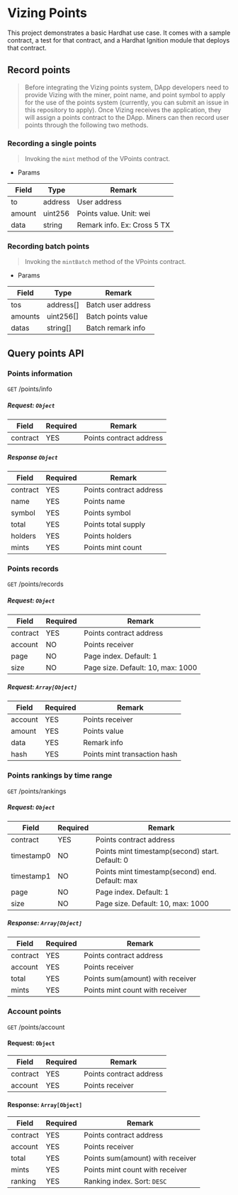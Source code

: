 # Vizing Points

This project demonstrates a basic Hardhat use case. It comes with a sample contract, a test for that contract, and a Hardhat Ignition module that deploys that contract.

## Record points

> Before integrating the Vizing points system, DApp developers need to provide Vizing with the miner, point name, and point symbol to apply for the use of the points system (currently, you can submit an issue in this repository to apply). Once Vizing receives the application, they will assign a points contract to the DApp. Miners can then record user points through the following two methods.

### Recording a single points

> Invoking the `mint` method of the VPoints contract.

- Params

| Field  | Type    | Remark                      |
| ------ | ------- | --------------------------- |
| to     | address | User address                |
| amount | uint256 | Points value. Unit: wei     |
| data   | string  | Remark info. Ex: Cross 5 TX |

### Recording batch points

> Invoking the `mintBatch` method of the VPoints contract.

- Params

| Field   | Type      | Remark             |
| ------- | --------- | ------------------ |
| tos     | address[] | Batch user address |
| amounts | uint256[] | Batch points value |
| datas   | string[]  | Batch remark info  |

## Query points API

### Points information

`GET` /points/info

##### Request: `Object`

| Field    | Required | Remark                  |
| -------- | -------- | ----------------------- |
| contract | YES      | Points contract address |

##### Response `Object`

| Field    | Required | Remark                  |
| -------- | -------- | ----------------------- |
| contract | YES      | Points contract address |
| name     | YES      | Points name             |
| symbol   | YES      | Points symbol           |
| total    | YES      | Points total supply     |
| holders  | YES      | Points holders          |
| mints    | YES      | Points mint count       |

### Points records

`GET` /points/records

##### Request: `Object`

| Field    | Required | Remark                            |
| -------- | -------- | --------------------------------- |
| contract | YES      | Points contract address           |
| account  | NO       | Points receiver                   |
| page     | NO       | Page index. Default: 1            |
| size     | NO       | Page size. Default: 10, max: 1000 |

##### Request: `Array[Object]`

| Field   | Required | Remark                       |
| ------- | -------- | ---------------------------- |
| account | YES      | Points receiver              |
| amount  | YES      | Points value                 |
| data    | YES      | Remark info                  |
| hash    | YES      | Points mint transaction hash |

### Points rankings by time range

`GET` /points/rankings

##### Request: `Object`

| Field      | Required | Remark                                          |
| ---------- | -------- | ----------------------------------------------- |
| contract   | YES      | Points contract address                         |
| timestamp0 | NO       | Points mint timestamp(second) start. Default: 0 |
| timestamp1 | NO       | Points mint timestamp(second) end. Default: max |
| page       | NO       | Page index. Default: 1                          |
| size       | NO       | Page size. Default: 10, max: 1000               |

##### Response: `Array[Object]`

| Field    | Required | Remark                           |
| -------- | -------- | -------------------------------- |
| contract | YES      | Points contract address          |
| account  | YES      | Points receiver                  |
| total    | YES      | Points sum(amount) with receiver |
| mints    | YES      | Points mint count with receiver  |

### Account points

`GET` /points/account

#### Request: `Object`

| Field    | Required | Remark                  |
| -------- | -------- | ----------------------- |
| contract | YES      | Points contract address |
| account  | YES      | Points receiver         |

#### Response: `Array[Object]`

| Field    | Required | Remark                           |
| -------- | -------- | -------------------------------- |
| contract | YES      | Points contract address          |
| account  | YES      | Points receiver                  |
| total    | YES      | Points sum(amount) with receiver |
| mints    | YES      | Points mint count with receiver  |
| ranking  | YES      | Ranking index. Sort: `DESC`      |
